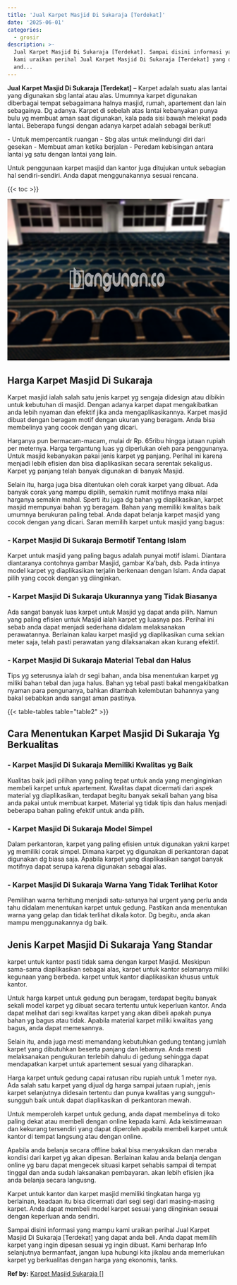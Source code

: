 ```yaml
---
title: 'Jual Karpet Masjid Di Sukaraja [Terdekat]'
date: '2025-06-01'
categories:
  - grosir
description: >-
  Jual Karpet Masjid Di Sukaraja [Terdekat]. Sampai disini informasi yang mampu
  kami uraikan perihal Jual Karpet Masjid Di Sukaraja [Terdekat] yang dapat
  and...
---
```


**Jual Karpet Masjid Di Sukaraja \[Terdekat\]** – Karpet adalah suatu alas lantai yang digunakan sbg lantai atau alas. Umumnya karpet digunakan diberbagai tempat sebagaimana halnya masjid, rumah, apartement dan lain sebagainya. Dg adanya. Karpet di sebelah atas lantai kebanyakan punya bulu yg membuat aman saat digunakan, kala pada sisi bawah melekat pada lantai. Beberapa fungsi dengan adanya karpet adalah sebagai berikut!

\- Untuk mempercantik ruangan - Sbg alas untuk melindungi diri dari gesekan - Membuat aman ketika berjalan - Peredam kebisingan antara lantai yg satu dengan lantai yang lain.

Untuk penggunaan karpet masjid dan kantor juga ditujukan untuk sebagian hal sendiri-sendiri. Anda dapat menggunakannya sesuai rencana.

{{< toc >}}

![Jual Karpet Masjid Di Sukaraja [Terdekat]](/images/grosir-karpet-murah-66.png)

## Harga Karpet Masjid Di Sukaraja

Karpet masjid ialah salah satu jenis karpet yg sengaja didesign atau dibikin untuk kebutuhan di masjid. Dengan adanya karpet dapat mengakibatkan anda lebih nyaman dan efektif jika anda mengaplikasikannya. Karpet masjid dibuat dengan beragam motif dengan ukuran yang beragam. Anda bisa membelinya yang cocok dengan yang dicari.

Harganya pun bermacam-macam, mulai dr Rp. 65ribu hingga jutaan rupiah per meternya. Harga tergantung luas yg diperlukan oleh para penggunanya. Untuk masjid kebanyakan pakai jenis karpet yg panjang. Perihal ini karena menjadi lebih efisien dan bisa diaplikasikan secara serentak sekaligus. Karpet yg panjang telah banyak digunakan di banyak Masjid.

Selain itu, harga juga bisa ditentukan oleh corak karpet yang dibuat. Ada banyak corak yang mampu dipilih, semakin rumit motifnya maka nilai harganya semakin mahal. Sperti itu juga dg bahan yg diaplikasikan, karpet masjid mempunyai bahan yg beragam. Bahan yang memiliki kwalitas baik umumnya berukuran paling tebal. Anda dapat belanja karpet masjid yang cocok dengan yang dicari. Saran memilih karpet untuk masjid yang bagus:

### \- Karpet Masjid Di Sukaraja Bermotif Tentang Islam

Karpet untuk masjid yang paling bagus adalah punyai motif islami. Diantara diantaranya contohnya gambar Masjid, gambar Ka’bah, dsb. Pada intinya model karpet yg diaplikasikan terjalin berkenaan dengan Islam. Anda dapat pilih yang cocok dengan yg diinginkan.

### \- Karpet Masjid Di Sukaraja Ukurannya yang Tidak Biasanya

Ada sangat banyak luas karpet untuk Masjid yg dapat anda pilih. Namun yang paling efisien untuk Masjid ialah karpet yg luasnya pas. Perihal ini sebab anda dapat menjadi sederhana didalam melaksanakan perawatannya. Berlainan kalau karpet masjid yg diaplikasikan cuma sekian meter saja, telah pasti perawatan yang dilaksanakan akan kurang efektif.

### \- Karpet Masjid Di Sukaraja Material Tebal dan Halus

Tips yg seterusnya ialah dr segi bahan, anda bisa menentukan karpet yg miliki bahan tebal dan juga halus. Bahan yg tebal pasti bakal mengakibatkan nyaman para pengunanya, bahkan ditambah kelembutan bahannya yang bakal sebabkan anda sangat aman pastinya.

{{< table-tables table="table2" >}}

## Cara Menentukan Karpet Masjid Di Sukaraja Yg Berkualitas

### \- Karpet Masjid Di Sukaraja Memiliki Kwalitas yg Baik

Kualitas baik jadi pilihan yang paling tepat untuk anda yang menginginkan membeli karpet untuk apartement. Kwalitas dapat dicermati dari aspek material yg diaplikasikan, terdapat begitu banyak sekali bahan yang bisa anda pakai untuk membuat karpet. Material yg tidak tipis dan halus menjadi beberapa bahan paling efektif untuk anda pilih.

### \- Karpet Masjid Di Sukaraja Model Simpel

Dalam perkantoran, karpet yang paling efisien untuk digunakan yakni karpet yg memiliki corak simpel. Dimana karpet yg digunakan di perkantoran dapat digunakan dg biasa saja. Apabila karpet yang diaplikasikan sangat banyak motifnya dapat serupa karena digunakan sebagai alas.

### \- Karpet Masjid Di Sukaraja Warna Yang Tidak Terlihat Kotor

Pemilihan warna terhitung menjadi satu-satunya hal urgent yang perlu anda tahu didalam menentukan karpet untuk gedung. Pastikan anda menentukan warna yang gelap dan tidak terlihat dikala kotor. Dg begitu, anda akan mampu menggunakannya dg baik.

## Jenis Karpet Masjid Di Sukaraja Yang Standar

karpet untuk kantor pasti tidak sama dengan karpet Masjid. Meskipun sama-sama diaplikasikan sebagai alas, karpet untuk kantor selamanya miliki kegunaan yang berbeda. karpet untuk kantor diaplikasikan khusus untuk kantor.

Untuk harga karpet untuk gedung pun beragam, terdapat begitu banyak sekali model karpet yg dibuat secara tertentu untuk keperluan kantor. Anda dapat melihat dari segi kwalitas karpet yang akan dibeli apakah punya bahan yg bagus atau tidak. Apabila material karpet miliki kwalitas yang bagus, anda dapat memesannya.

Selain itu, anda juga mesti memandang kebutuhkan gedung tentang jumlah karpet yang dibutuhkan beserta panjang dan lebarnya. Anda mesti melaksanakan pengukuran terlebih dahulu di gedung sehingga dapat mendapatkan karpet untuk apartement sesuai yang diharapkan.

Harga karpet untuk gedung capai ratusan ribu rupiah untuk 1 meter nya. Ada salah satu karpet yang dijual dg harga sampai jutaan rupiah, jenis karpet selanjutnya didesain tertentu dan punya kwalitas yang sungguh-sungguh baik untuk dapat diaplikasikan di perkantoran mewah.

Untuk memperoleh karpet untuk gedung, anda dapat membelinya di toko paling dekat atau membeli dengan online kepada kami. Ada keistimewaan dan kekurang tersendiri yang dapat diperoleh apabila membeli karpet untuk kantor di tempat langsung atau dengan online.

Apabila anda belanja secara offline bakal bisa menyaksikan dan meraba kondisi dari karpet yg akan dipesan. Berlainan kalau anda belanja dengan online yg baru dapat mengecek situasi karpet sehabis sampai di tempat tinggal dan anda sudah laksanakan pembayaran. akan lebih efisien jika anda belanja secara langusng.

Karpet untuk kantor dan karpet masjid memiliki tingkatan harga yg berlainan, keadaan itu bisa dicermati dari segi segi dari masing-masing karpet. Anda dapat membeli model karpet sesuai yang diinginkan sesuai dengan keperluan anda sendiri.

Sampai disini informasi yang mampu kami uraikan perihal Jual Karpet Masjid Di Sukaraja \[Terdekat\] yang dapat anda beli. Anda dapat memilih karpet yang ingin dipesan sesuai yg ingin dibuat. Kami berharap Info selanjutnya bermanfaat, jangan lupa hubungi kita jikalau anda memerlukan karpet yg berkualitas dengan harga yang ekonomis, tanks.

**Ref by:**  [Karpet Masjid Sukaraja []](https://id.wikipedia.org/wiki/Karpet)
